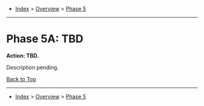 <a id="top"></a>

- [Index](../index.md) > [Overview](overview.md) > [Phase 5](phase_05.md)

---

<a id="actions"></a>

# Phase 5A: TBD

<a id="5a-action-01"></a>

**Action: TBD.**

Description pending.

<a class="inline-navlink-page-top" href="#top">Back to Top</a>

---

- [Index](../index.md) > [Overview](overview.md) > [Phase 5](phase_05.md)
